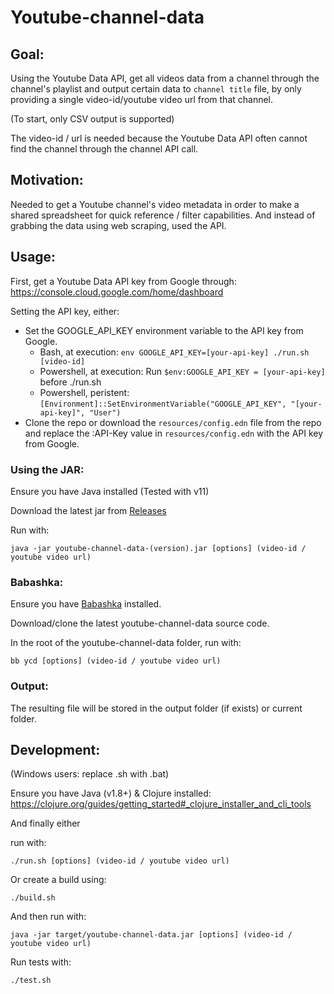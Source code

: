 # Youtube-channel-data

## Goal:
Using the Youtube Data API, get all videos data from a channel through the channel's playlist and output certain data to `channel title` file, by only providing a single video-id/youtube video url from that channel.

(To start, only CSV output is supported)

The video-id / url is needed because the Youtube Data API often cannot find the channel through the channel API call.

## Motivation:
Needed to get a Youtube channel's video metadata in order to make a shared spreadsheet for quick reference / filter capabilities.
And instead of grabbing the data using web scraping, used the API.

## Usage:

First, get a Youtube Data API key from Google through:
https://console.cloud.google.com/home/dashboard

Setting the API key, either:
- Set the GOOGLE_API_KEY environment variable to the API key from Google.
  - Bash, at execution: `env GOOGLE_API_KEY=[your-api-key] ./run.sh [video-id]`
  - Powershell, at execution: Run `$env:GOOGLE_API_KEY = [your-api-key]` before ./run.sh
  - Powershell, peristent: `[Environment]::SetEnvironmentVariable("GOOGLE_API_KEY", "[your-api-key]", "User")`
- Clone the repo or download the `resources/config.edn` file from the repo and replace the :API-Key value in `resources/config.edn` with the API key from Google.

### Using the JAR:
Ensure you have Java installed (Tested with v11)

Download the latest jar from [Releases](https://github.com/naxels/youtube-channel-data/releases)

Run with:

`java -jar youtube-channel-data-(version).jar [options] (video-id / youtube video url)`

### Babashka:
Ensure you have [Babashka](https://babashka.org) installed.

Download/clone the latest youtube-channel-data source code.

In the root of the youtube-channel-data folder, run with:

`bb ycd [options] (video-id / youtube video url)`
### Output:

The resulting file will be stored in the output folder (if exists) or current folder.

## Development:

(Windows users: replace .sh with .bat)

Ensure you have Java (v1.8+) & Clojure installed: https://clojure.org/guides/getting_started#_clojure_installer_and_cli_tools

And finally either

run with:

`./run.sh [options] (video-id / youtube video url)` 

Or create a build using:

`./build.sh`

And then run with:

`java -jar target/youtube-channel-data.jar [options] (video-id / youtube video url)`

Run tests with:

`./test.sh`